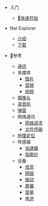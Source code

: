 - 入门
	- [快速开始](zh-cn/README.md)

- Nat Explorer
	- [介绍](zh-cn/explorer.md)
	- [下载](zh-cn/explorer.md)

- 参考
	- [通讯](zh-cn/reference/communication.md)
	- 多媒体
		+ [图片](zh-cn/reference/media/image.md)
		+ [音频](zh-cn/reference/media/audio.md)
		+ [视频](zh-cn/reference/media/video.md)
	- [摄像头](zh-cn/reference/camera.md)
	- [录音机](zh-cn/reference/recorder.md)
	- [弹窗](zh-cn/reference/modal.md)
	- 网络通讯
		+ [网络请求](zh-cn/reference/network/stream.md)
		+ [文件传输](zh-cn/reference/network/transfer.md)
	- [地理定位](zh-cn/reference/geolocation.md)
	- 传感器
		+ [加速器](zh-cn/reference/sensor/accelerometer.md)
		+ [指南针](zh-cn/reference/sensor/compass.md)
	- 设备
		+ [信息](zh-cn/reference/device/info.md)
		+ [网络](zh-cn/reference/device/network.md)
		+ [振动](zh-cn/reference/device/vibration.md)
		+ [屏幕](zh-cn/reference/device/screen.md)
		+ [音量](zh-cn/reference/device/volume.md)
		+ [电池](zh-cn/reference/device/battery.md)
